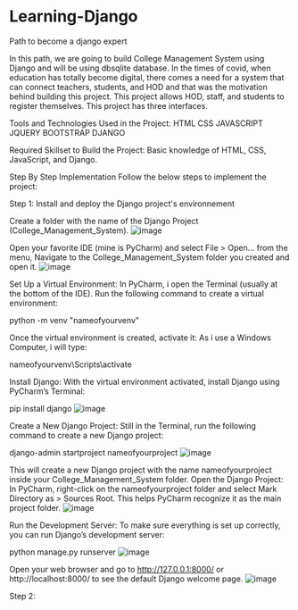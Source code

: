 # Learning-Django
Path to become a django expert

In this path, we are going to build College Management System using Django and will be using dbsqlite database. In the times of covid, when education has totally become digital, there comes a need for a system that can connect teachers, students, and HOD and that was the motivation behind building this project.
This project allows HOD, staff, and students to register themselves. This project has three interfaces.

Tools and Technologies Used in the Project:
HTML
CSS
JAVASCRIPT
JQUERY
BOOTSTRAP
DJANGO

Required Skillset to Build the Project:
Basic knowledge of HTML, CSS, JavaScript, and Django.

Step By Step Implementation
Follow the below steps to implement the project:

Step 1: Install and deploy the Django project's environnement

Create a folder with the name of the Django Project (College_Management_System).
![image](https://github.com/JPK2001/Learning-Django/assets/115308301/aafa487f-181d-48c1-90d7-a3be059815ed)

Open your favorite IDE (mine is PyCharm) and select File > Open... from the menu,
Navigate to the College_Management_System folder you created and open it.
![image](https://github.com/JPK2001/Learning-Django/assets/115308301/470bc0cc-30e7-4437-9889-9053caa410a1)

Set Up a Virtual Environment:
In PyCharm, i open the Terminal (usually at the bottom of the IDE).
Run the following command to create a virtual environment:

python -m venv "nameofyourvenv"

Once the virtual environment is created, activate it:
As i use a Windows Computer, i will type:

nameofyourvenv\Scripts\activate

Install Django:
With the virtual environment activated, install Django using PyCharm’s Terminal:

pip install django
![image](https://github.com/JPK2001/Learning-Django/assets/115308301/3dfb274f-cfef-449e-9491-525002ec24a2)

Create a New Django Project:
Still in the Terminal, run the following command to create a new Django project:

django-admin startproject nameofyourproject
![image](https://github.com/JPK2001/Learning-Django/assets/115308301/3da08e95-8ef7-4605-9ae2-c80504f4f6b0)

This will create a new Django project with the name nameofyourproject inside your College_Management_System folder.
Open the Django Project:
In PyCharm, right-click on the nameofyourproject folder and select Mark Directory as > Sources Root. This helps PyCharm recognize it as the main project folder.
![image](https://github.com/JPK2001/Learning-Django/assets/115308301/90879082-b3dd-4b7a-be11-592de3dedf2a)

Run the Development Server:
To make sure everything is set up correctly, you can run Django’s development server:

python manage.py runserver
![image](https://github.com/JPK2001/Learning-Django/assets/115308301/940ea8c0-8df5-4ac5-a35c-7c9df9e83918)

Open your web browser and go to http://127.0.0.1:8000/ or http://localhost:8000/ to see the default Django welcome page.
![image](https://github.com/JPK2001/Learning-Django/assets/115308301/892c0ddf-2bff-453e-9477-c739185f5d8e)

Step 2: 
